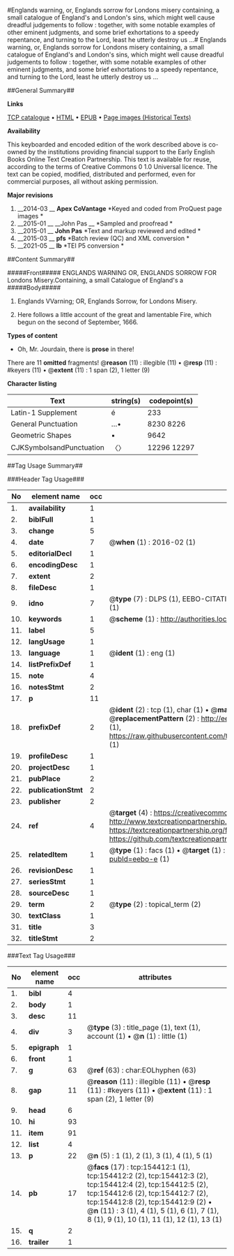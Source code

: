 #Englands warning, or, Englands sorrow for Londons misery containing, a small catalogue of England's and London's sins, which might well cause dreadful judgements to follow : together, with some notable examples of other eminent judgments, and some brief exhortations to a speedy repentance, and turning to the Lord, least he utterly destroy us ...#
Englands warning, or, Englands sorrow for Londons misery containing, a small catalogue of England's and London's sins, which might well cause dreadful judgements to follow : together, with some notable examples of other eminent judgments, and some brief exhortations to a speedy repentance, and turning to the Lord, least he utterly destroy us ...

##General Summary##

**Links**

[TCP catalogue](http://www.ota.ox.ac.uk/tcp/)  • 
[HTML](http://tei.it.ox.ac.uk/tcp/Texts-HTML/free/B22/B22535.html)  • 
[EPUB](http://tei.it.ox.ac.uk/tcp/Texts-EPUB/free/B22/B22535.epub) • 
[Page images (Historical Texts)](https://historicaltexts.jisc.ac.uk/eebo-18424532e)

**Availability**

This keyboarded and encoded edition of the work described above is co-owned by the
    institutions providing financial support to the Early English Books Online Text Creation
    Partnership. This text is available for reuse, according to the terms of  Creative Commons 0 1.0 Universal
    licence. The text can be copied, modified, distributed and performed, even for commercial
    purposes, all without asking permission.

**Major revisions**

1. __2014-03 __ __Apex CoVantage__ *Keyed and coded from ProQuest page images *
1. __2015-01 __ __John Pas __ *Sampled and proofread *
1. __2015-01 __ __John Pas__ *Text and markup reviewed and edited *
1. __2015-03 __ __pfs__ *Batch review (QC) and XML conversion *
1. __2021-05 __ __lb__ *TEI P5 conversion *

##Content Summary##

#####Front#####
ENGLANDS WARNING OR, ENGLANDS SORROW FOR Londons Misery.Containing, a small Catalogue of England's a
#####Body#####

1. Englands VVarning; OR, Englands Sorrow, for Londons Misery.

1. Here follows a little account of the great and lamentable Fire, which begun on the second of September, 1666.

**Types of content**

  * Oh, Mr. Jourdain, there is **prose** in there!

There are 11 **omitted** fragments! 
 @__reason__ (11) : illegible (11)  •  @__resp__ (11) : #keyers (11)  •  @__extent__ (11) : 1 span (2), 1 letter (9)

**Character listing**


|Text|string(s)|codepoint(s)|
|---|---|---|
|Latin-1 Supplement|é|233|
|General Punctuation|…•|8230 8226|
|Geometric Shapes|▪|9642|
|CJKSymbolsandPunctuation|〈〉|12296 12297|

##Tag Usage Summary##

###Header Tag Usage###

|No|element name|occ|attributes|
|---|---|---|---|
|1.|__availability__|1||
|2.|__biblFull__|1||
|3.|__change__|5||
|4.|__date__|7| @__when__ (1) : 2016-02 (1)|
|5.|__editorialDecl__|1||
|6.|__encodingDesc__|1||
|7.|__extent__|2||
|8.|__fileDesc__|1||
|9.|__idno__|7| @__type__ (7) : DLPS (1), EEBO-CITATION (1), VID (1), EEBO-PROQUEST (1), STC (2), OCLC (1)|
|10.|__keywords__|1| @__scheme__ (1) : http://authorities.loc.gov/ (1)|
|11.|__label__|5||
|12.|__langUsage__|1||
|13.|__language__|1| @__ident__ (1) : eng (1)|
|14.|__listPrefixDef__|1||
|15.|__note__|4||
|16.|__notesStmt__|2||
|17.|__p__|11||
|18.|__prefixDef__|2| @__ident__ (2) : tcp (1), char (1)  •  @__matchPattern__ (2) : ([0-9\-]+):([0-9IVX]+) (1), (.+) (1)  •  @__replacementPattern__ (2) : http://eebo.chadwyck.com/downloadtiff?vid=$1&page=$2 (1), https://raw.githubusercontent.com/textcreationpartnership/Texts/master/tcpchars.xml#$1 (1)|
|19.|__profileDesc__|1||
|20.|__projectDesc__|1||
|21.|__pubPlace__|2||
|22.|__publicationStmt__|2||
|23.|__publisher__|2||
|24.|__ref__|4| @__target__ (4) : https://creativecommons.org/publicdomain/zero/1.0/ (1), http://www.textcreationpartnership.org/docs/. (1), https://textcreationpartnership.org/faq/#faq05 (1), https://github.com/textcreationpartnership (1)|
|25.|__relatedItem__|1| @__type__ (1) : facs (1)  •  @__target__ (1) : https://data.historicaltexts.jisc.ac.uk/view?pubId=eebo-e (1)|
|26.|__revisionDesc__|1||
|27.|__seriesStmt__|1||
|28.|__sourceDesc__|1||
|29.|__term__|2| @__type__ (2) : topical_term (2)|
|30.|__textClass__|1||
|31.|__title__|3||
|32.|__titleStmt__|2||


###Text Tag Usage###

|No|element name|occ|attributes|
|---|---|---|---|
|1.|__bibl__|4||
|2.|__body__|1||
|3.|__desc__|11||
|4.|__div__|3| @__type__ (3) : title_page (1), text (1), account (1)  •  @__n__ (1) : little (1)|
|5.|__epigraph__|1||
|6.|__front__|1||
|7.|__g__|63| @__ref__ (63) : char:EOLhyphen (63)|
|8.|__gap__|11| @__reason__ (11) : illegible (11)  •  @__resp__ (11) : #keyers (11)  •  @__extent__ (11) : 1 span (2), 1 letter (9)|
|9.|__head__|6||
|10.|__hi__|93||
|11.|__item__|91||
|12.|__list__|4||
|13.|__p__|22| @__n__ (5) : 1 (1), 2 (1), 3 (1), 4 (1), 5 (1)|
|14.|__pb__|17| @__facs__ (17) : tcp:154412:1 (1), tcp:154412:2 (2), tcp:154412:3 (2), tcp:154412:4 (2), tcp:154412:5 (2), tcp:154412:6 (2), tcp:154412:7 (2), tcp:154412:8 (2), tcp:154412:9 (2)  •  @__n__ (11) : 3 (1), 4 (1), 5 (1), 6 (1), 7 (1), 8 (1), 9 (1), 10 (1), 11 (1), 12 (1), 13 (1)|
|15.|__q__|2||
|16.|__trailer__|1||
